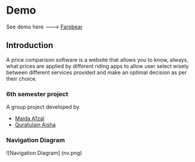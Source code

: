 # Demo

See demo here ---> [Farebear](https://farebear.netlify.app/)

## Introduction

A price comparison software is a website that allows you to know, always, what prices are
applied by different riding apps to allow user select wisely between different services
provided and make an optimal decision as per their choice.

### 6th semester project

A group project developed by
* [Maida Afzal](https://github.com/maidaNsiddique)
* [Quratulain Aisha](https://github.com/QuratulAinAisha)

### Navigation Diagram

![Navigation Diagram] (nv.png)
